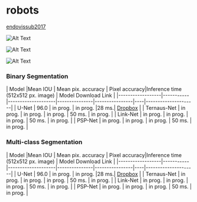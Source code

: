 # robots


[endovissub2017](https://endovissub2017-roboticinstrumentsegmentation.grand-challenge.org/)

![Alt Text](https://github.com/ternaus/robots/blob/master/images/gifs/dataset4/binary.gif)

![Alt Text](https://github.com/ternaus/robots/blob/master/images/gifs/dataset4/parts.gif)

![Alt Text](https://github.com/ternaus/robots/blob/master/images/gifs/dataset4/type.gif)

### Binary Segmentation

| Model            |Mean IOU   | Mean pix. accuracy | Pixel accuracy|Inference time (512x512 px. image) | Model Download Link |
|------------------|-----------|--------------------|---------------|----------------|----|---------------------|
| U-Net            | 96.0      | in prog.           | in prog.      |28 ms.| [Dropbox](https://www.dropbox.com/)            |
| Ternaus-Net      | in prog.  | in prog.           | in prog.      | 50 ms.  | in prog.            |
| Link-Net         | in prog.  | in prog.           | in prog.      | 50 ms.  | in prog.            |
| PSP-Net          | in prog.  | in prog.           | in prog.      | 50 ms.  | in prog.            |



### Multi-class Segmentation

| Model            |Mean IOU   | Mean pix. accuracy | Pixel accuracy|Inference time (512x512 px. image) | Model Download Link |
|------------------|-----------|--------------------|---------------|----------------|----|---------------------|
| U-Net            | 96.0      | in prog.           | in prog.      |28 ms.| [Dropbox](https://www.dropbox.com/)            |
| Ternaus-Net      | in prog.  | in prog.           | in prog.      | 50 ms.  | in prog.            |
| Link-Net         | in prog.  | in prog.           | in prog.      | 50 ms.  | in prog.            |
| PSP-Net          | in prog.  | in prog.           | in prog.      | 50 ms.  | in prog.            |

